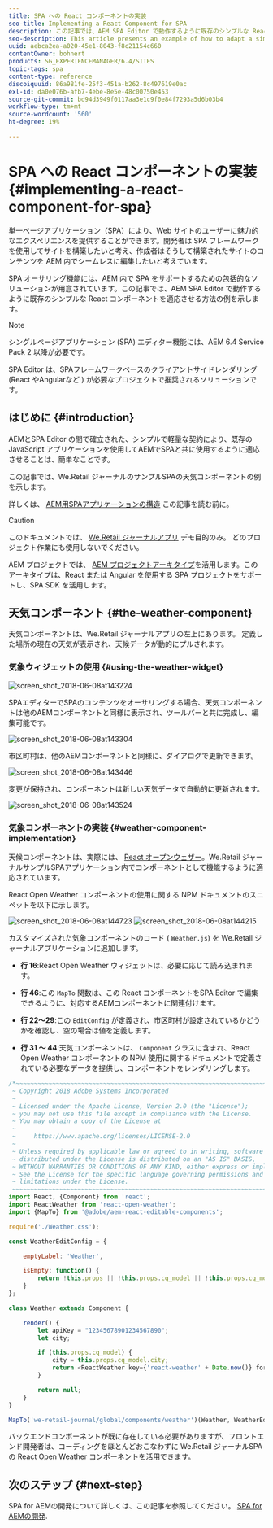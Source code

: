 ```yaml
---
title: SPA への React コンポーネントの実装
seo-title: Implementing a React Component for SPA
description: この記事では、AEM SPA Editor で動作するように既存のシンプルな React コンポーネントを適応させる方法の例を示します。
seo-description: This article presents an example of how to adapt a simple, existing React component to work with the AEM SPA Editor.
uuid: aebca2ea-a020-45e1-8043-f8c21154c660
contentOwner: bohnert
products: SG_EXPERIENCEMANAGER/6.4/SITES
topic-tags: spa
content-type: reference
discoiquuid: 86a981fe-25f3-451a-b262-8c497619e0ac
exl-id: da0e076b-afb7-4ebe-8e5e-48c00750e453
source-git-commit: bd94d3949f0117aa3e1c9f0e84f7293a5d6b03b4
workflow-type: tm+mt
source-wordcount: '560'
ht-degree: 19%

---
```


# SPA への React コンポーネントの実装{#implementing-a-react-component-for-spa}

単一ページアプリケーション（SPA）により、Web サイトのユーザーに魅力的なエクスペリエンスを提供することができます。開発者は SPA フレームワークを使用してサイトを構築したいと考え、作成者はそうして構築されたサイトのコンテンツを AEM 内でシームレスに編集したいと考えています。

SPA オーサリング機能には、AEM 内で SPA をサポートするための包括的なソリューションが用意されています。この記事では、AEM SPA Editor で動作するように既存のシンプルな React コンポーネントを適応させる方法の例を示します。

>[!NOTE]
>シングルページアプリケーション (SPA) エディター機能には、AEM 6.4 Service Pack 2 以降が必要です。
>
>SPA Editor は、SPAフレームワークベースのクライアントサイドレンダリング (React やAngularなど ) が必要なプロジェクトで推奨されるソリューションです。

## はじめに {#introduction}

AEMとSPA Editor の間で確立された、シンプルで軽量な契約により、既存の JavaScript アプリケーションを使用してAEMでSPAと共に使用するように適応させることは、簡単なことです。

この記事では、We.Retail ジャーナルのサンプルSPAの天気コンポーネントの例を示します。

詳しくは、 [AEM用SPAアプリケーションの構造](/help/sites-developing/spa-getting-started-react.md) この記事を読む前に。

>[!CAUTION]
>このドキュメントでは、 [We.Retail ジャーナルアプリ](https://github.com/Adobe-Marketing-Cloud/aem-sample-we-retail-journal) デモ目的のみ。 どのプロジェクト作業にも使用しないでください。
>
>AEM プロジェクトでは、 [AEM プロジェクトアーキタイプ](https://docs.adobe.com/content/help/ja-JP/experience-manager-core-components/using/developing/archetype/overview.html)を活用します。このアーキタイプは、React または Angular を使用する SPA プロジェクトをサポートし、SPA SDK を活用します。

## 天気コンポーネント {#the-weather-component}

天気コンポーネントは、We.Retail ジャーナルアプリの左上にあります。 定義した場所の現在の天気が表示され、天候データが動的にプルされます。

### 気象ウィジェットの使用 {#using-the-weather-widget}

![screen_shot_2018-06-08at143224](assets/screen_shot_2018-06-08at143224.png)

SPAエディターでSPAのコンテンツをオーサリングする場合、天気コンポーネントは他のAEMコンポーネントと同様に表示され、ツールバーと共に完成し、編集可能です。

![screen_shot_2018-06-08at143304](assets/screen_shot_2018-06-08at143304.png)

市区町村は、他のAEMコンポーネントと同様に、ダイアログで更新できます。

![screen_shot_2018-06-08at143446](assets/screen_shot_2018-06-08at143446.png)

変更が保持され、コンポーネントは新しい天気データで自動的に更新されます。

![screen_shot_2018-06-08at143524](assets/screen_shot_2018-06-08at143524.png)

### 気象コンポーネントの実装 {#weather-component-implementation}

天候コンポーネントは、実際には、 [React オープンウェザー](https://www.npmjs.com/package/react-open-weather)。We.Retail ジャーナルサンプルSPAアプリケーション内でコンポーネントとして機能するように適応されています。

React Open Weather コンポーネントの使用に関する NPM ドキュメントのスニペットを以下に示します。

![screen_shot_2018-06-08at144723](assets/screen_shot_2018-06-08at144723.png) ![screen_shot_2018-06-08at144215](assets/screen_shot_2018-06-08at144215.png)

カスタマイズされた気象コンポーネントのコード ( `Weather.js`) を We.Retail ジャーナルアプリケーションに追加します。

* **行 16**:React Open Weather ウィジェットは、必要に応じて読み込まれます。
* **行 46**:この `MapTo` 関数は、この React コンポーネントをSPA Editor で編集できるように、対応するAEMコンポーネントに関連付けます。

* **行 22～29**:この `EditConfig` が定義され、市区町村が設定されているかどうかを確認し、空の場合は値を定義します。

* **行 31 ～ 44**:天気コンポーネントは、 `Component` クラスに含まれ、React Open Weather コンポーネントの NPM 使用に関するドキュメントで定義されている必要なデータを提供し、コンポーネントをレンダリングします。

```javascript
/*~~~~~~~~~~~~~~~~~~~~~~~~~~~~~~~~~~~~~~~~~~~~~~~~~~~~~~~~~~~~~~~~~~~~~~~~~~~~~~
 ~ Copyright 2018 Adobe Systems Incorporated
 ~
 ~ Licensed under the Apache License, Version 2.0 (the "License");
 ~ you may not use this file except in compliance with the License.
 ~ You may obtain a copy of the License at
 ~
 ~     https://www.apache.org/licenses/LICENSE-2.0
 ~
 ~ Unless required by applicable law or agreed to in writing, software
 ~ distributed under the License is distributed on an "AS IS" BASIS,
 ~ WITHOUT WARRANTIES OR CONDITIONS OF ANY KIND, either express or implied.
 ~ See the License for the specific language governing permissions and
 ~ limitations under the License.
 ~~~~~~~~~~~~~~~~~~~~~~~~~~~~~~~~~~~~~~~~~~~~~~~~~~~~~~~~~~~~~~~~~~~~~~~~~~~~~*/
import React, {Component} from 'react';
import ReactWeather from 'react-open-weather';
import {MapTo} from '@adobe/aem-react-editable-components';

require('./Weather.css');

const WeatherEditConfig = {

    emptyLabel: 'Weather',

    isEmpty: function() {
        return !this.props || !this.props.cq_model || !this.props.cq_model.city || this.props.cq_model.city.trim().length < 1;
    }
};

class Weather extends Component {

    render() {
        let apiKey = "12345678901234567890";
        let city;

        if (this.props.cq_model) {
            city = this.props.cq_model.city;
            return <ReactWeather key={'react-weather' + Date.now()} forecast="today" apikey={apiKey} type="city" city={city} />
        }

        return null;
    }
}

MapTo('we-retail-journal/global/components/weather')(Weather, WeatherEditConfig);
```

バックエンドコンポーネントが既に存在している必要がありますが、フロントエンド開発者は、コーディングをほとんどおこなわずに We.Retail ジャーナルSPAの React Open Weather コンポーネントを活用できます。

## 次のステップ {#next-step}

SPA for AEMの開発について詳しくは、この記事を参照してください。 [SPA for AEMの開発](/help/sites-developing/spa-architecture.md).
